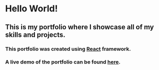 # Hello World! 
## This is my portfolio where I showcase all of my skills and projects.
### This portfolio was created using [React](https://reactjs.org/) framework.
### A live demo of the portfolio can be found [here](https://drive.google.com/file/d/13EU704y3bKpnPhxSEw0rKKMvFJDAwkQu/view).
